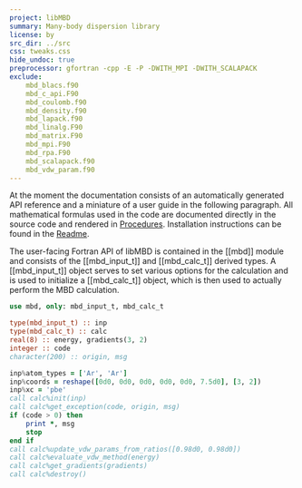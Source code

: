 ```yaml
---
project: libMBD
summary: Many-body dispersion library
license: by
src_dir: ../src
css: tweaks.css
hide_undoc: true
preprocessor: gfortran -cpp -E -P -DWITH_MPI -DWITH_SCALAPACK
exclude:
    mbd_blacs.f90
    mbd_c_api.F90
    mbd_coulomb.f90
    mbd_density.f90
    mbd_lapack.f90
    mbd_linalg.F90
    mbd_matrix.F90
    mbd_mpi.F90
    mbd_rpa.F90
    mbd_scalapack.f90
    mbd_vdw_param.f90
---
```


At the moment the documentation consists of an automatically generated API reference and a miniature of a user guide in the following paragraph. All mathematical formulas used in the code are documented directly in the source code and rendered in [Procedures](lists/procedures.html). Installation instructions can be found in the [Readme](https://github.com/libmbd/libmbd/blob/master/README.md).

The user-facing Fortran API of libMBD is contained in the [[mbd]] module and consists of the [[mbd_input_t]] and [[mbd_calc_t]] derived types. A [[mbd_input_t]] object serves to set various options for the calculation and is used to initialize a [[mbd_calc_t]] object, which is then used to actually perform the MBD calculation.

```fortran
use mbd, only: mbd_input_t, mbd_calc_t

type(mbd_input_t) :: inp
type(mbd_calc_t) :: calc
real(8) :: energy, gradients(3, 2)
integer :: code
character(200) :: origin, msg

inp%atom_types = ['Ar', 'Ar']
inp%coords = reshape([0d0, 0d0, 0d0, 0d0, 0d0, 7.5d0], [3, 2])
inp%xc = 'pbe'
call calc%init(inp)
call calc%get_exception(code, origin, msg)
if (code > 0) then
    print *, msg
    stop
end if
call calc%update_vdw_params_from_ratios([0.98d0, 0.98d0])
call calc%evaluate_vdw_method(energy)
call calc%get_gradients(gradients)
call calc%destroy()
```
